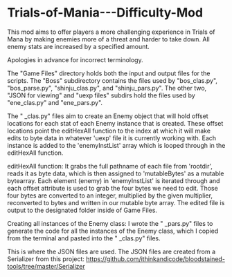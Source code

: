 # Trials-of-Mania---Difficulty-Mod
This mod aims to offer players a more challenging experience in Trials of Mana by making enemies more of a threat and harder to take down. All enemy stats are increased by a specified amount.

Apologies in advance for incorrect terminology.

The "Game Files" directory holds both the input and output files for the scripts. The "Boss" subdirectory contains the files used by "bos_clas.py", "bos_parse.py", "shinju_clas.py", and "shinju_pars.py". The other two, "JSON for viewing" and "uexp files" subdirs hold the files used by "ene_clas.py" and "ene_pars.py".

The " _clas.py" files aim to create an Enemy object that will hold offset locations for each stat of each Enemy instance that is created.
These offset locations point the editHexAll function to the index at which it will make edits to byte data in whatever 'uexp' file it is currently working with. Each instance is added to the 'enemyInstList' array which is looped through in the editHexAll function.

editHexAll function:
It grabs the full pathname of each file from 'rootdir', reads it as byte data, which is then assigned to 'mutableBytes' as a mutable bytearray. Each element (enemy) in 'enemyInstList' is iterated through and each offset attribute is used to grab the four bytes we need to edit. Those four bytes are converted to an integer, multiplied by the given multiplier, reconverted to bytes and written in our mutable byte array. The edited file is output to the designated folder inside of Game Files.

Creating all instances of the Enemy class:
I wrote the " _pars.py" files to generate the code for all the instances of the Enemy class, which I copied from the terminal and pasted into the " _clas.py" files. 

This is where the JSON files are used. The JSON files are created from a Serializer from this project: https://github.com/ithinkandicode/bloodstained-tools/tree/master/Serializer

